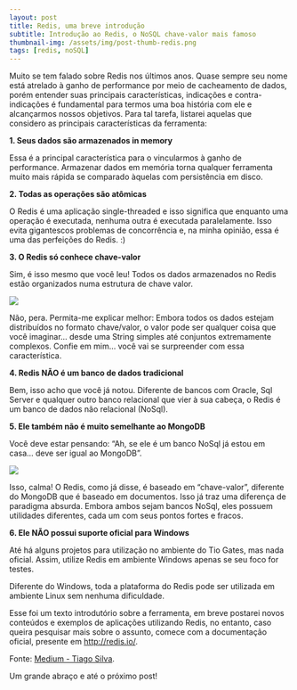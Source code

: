 ```yaml
---
layout: post
title: Redis, uma breve introdução
subtitle: Introdução ao Redis, o NoSQL chave-valor mais famoso
thumbnail-img: /assets/img/post-thumb-redis.png
tags: [redis, noSQL]
---
```


Muito se tem falado sobre Redis nos últimos anos. Quase sempre seu nome está atrelado à ganho de performance por meio de cacheamento de dados, porém entender suas principais características, indicações e contra-indicações é fundamental para termos uma boa história com ele e alcançarmos nossos objetivos. Para tal tarefa, listarei aquelas que considero as principais características da ferramenta:

**1. Seus dados são armazenados in memory**

Essa é a principal característica para o vincularmos à ganho de performance. Armazenar dados em memória torna qualquer ferramenta muito mais rápida se comparado àquelas com persistência em disco.

**2. Todas as operações são atômicas**

O Redis é uma aplicação single-threaded e isso significa que enquanto uma operação é executada, nenhuma outra é executada paralelamente. Isso evita gigantescos problemas de concorrência e, na minha opinião, essa é uma das perfeições do Redis. :)

**3. O Redis só conhece chave-valor**

Sim, é isso mesmo que você leu! Todos os dados armazenados no Redis estão organizados numa estrutura de chave valor.

<img class="img-responsive center-block" src="https://cdn-images-1.medium.com/max/800/0*BtQKeVoZdwPTtdIF.jpg" />

Não, pera. Permita-me explicar melhor: Embora todos os dados estejam distribuídos no formato chave/valor, o valor pode ser qualquer coisa que você imaginar… desde uma String simples até conjuntos extremamente complexos. Confie em mim… você vai se surpreender com essa característica.

**4. Redis NÃO é um banco de dados tradicional**

Bem, isso acho que você já notou. Diferente de bancos com Oracle, Sql Server e qualquer outro banco relacional que vier à sua cabeça, o Redis é um banco de dados não relacional (NoSql).

**5. Ele também não é muito semelhante ao MongoDB**

Você deve estar pensando: “Ah, se ele é um banco NoSql já estou em casa… deve ser igual ao MongoDB”.

<img class="img-responsive center-block" src="https://cdn-images-1.medium.com/max/800/1*KSqpqaqxkZImuW3CiHyACQ.jpeg" />

Isso, calma! O Redis, como já disse, é baseado em “chave-valor”, diferente do MongoDB que é baseado em documentos. Isso já traz uma diferença de paradigma absurda. Embora ambos sejam bancos NoSql, eles possuem utilidades diferentes, cada um com seus pontos fortes e fracos.

**6. Ele NÃO possui suporte oficial para Windows**

Até há alguns projetos para utilização no ambiente do Tio Gates, mas nada oficial. Assim, utilize Redis em ambiente Windows apenas se seu foco for testes.

Diferente do Windows, toda a plataforma do Redis pode ser utilizada em ambiente Linux sem nenhuma dificuldade.

Esse foi um texto introdutório sobre a ferramenta, em breve postarei novos conteúdos e exemplos de aplicações utilizando Redis, no entanto, caso queira pesquisar mais sobre o assunto, comece com a documentação oficial, presente em http://redis.io/.

Fonte:
<a href="https://medium.com/@prog.tiago/redis-uma-breve-introdu%C3%A7%C3%A3o-9ea19e61b8d9" target="\_blank">Medium - Tiago Silva</a>.

Um grande abraço e até o próximo post!
